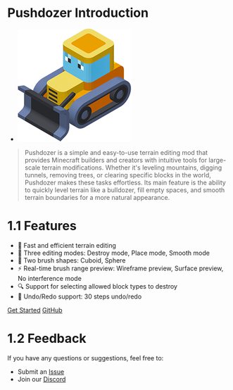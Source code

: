 # Pushdozer Introduction
- ![Pushdozer ICON](../images/pushdozer_icon.png) 

> Pushdozer is a simple and easy-to-use terrain editing mod that provides Minecraft builders and creators with intuitive tools for large-scale terrain modifications. Whether it's leveling mountains, digging tunnels, removing trees, or clearing specific blocks in the world, Pushdozer makes these tasks effortless. Its main feature is the ability to quickly level terrain like a bulldozer, fill empty spaces, and smooth terrain boundaries for a more natural appearance.

# 1.1 Features

- 🚀 Fast and efficient terrain editing
- 🎨 Three editing modes: Destroy mode, Place mode, Smooth mode
- 📐 Two brush shapes: Cuboid, Sphere
- ⚡ Real-time brush range preview: Wireframe preview, Surface preview, No interference mode
- 🔍 Support for selecting allowed block types to destroy
- 🔄 Undo/Redo support: 30 steps undo/redo

[Get Started](basic.md)
[GitHub](https://github.com/theopote/pushdozer)

# 1.2 Feedback

If you have any questions or suggestions, feel free to:
- Submit an [Issue](https://github.com/theopote/pushdozer/issues)
- Join our [Discord](https://discord.gg/your-server)